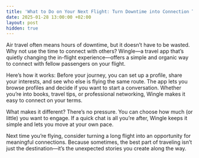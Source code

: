 ```yaml
---
title: 'What to Do on Your Next Flight: Turn Downtime into Connection Time'
date: 2025-01-28 13:00:00 +02:00
layout: post
hidden: true
---
```


Air travel often means hours of downtime, but it doesn’t have to be wasted. Why not use the time to connect with others? Wingle—a travel app that’s quietly changing the in-flight experience—offers a simple and organic way to connect with fellow passengers on your flight.

Here’s how it works: Before your journey, you can set up a profile, share your interests, and see who else is flying the same route. The app lets you browse profiles and decide if you want to start a conversation. Whether you’re into books, travel tips, or professional networking, Wingle makes it easy to connect on your terms.

What makes it different? There’s no pressure. You can choose how much (or little) you want to engage. If a quick chat is all you’re after, Wingle keeps it simple and lets you move at your own pace.

Next time you’re flying, consider turning a long flight into an opportunity for meaningful connections. Because sometimes, the best part of traveling isn’t just the destination—it’s the unexpected stories you create along the way.
